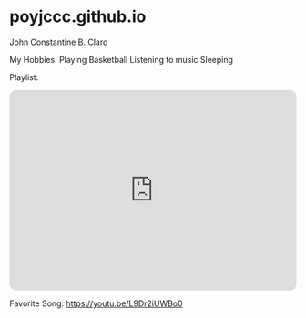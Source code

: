 # poyjccc.github.io
John Constantine B. Claro

My Hobbies:
Playing Basketball
Listening to music
Sleeping

Playlist:
<iframe style="border-radius:12px" src="https://open.spotify.com/embed/playlist/1y5B121fAsgBHxYbFOLHZO?utm_source=generator" width="100%" height="352" frameBorder="0" allowfullscreen="" allow="autoplay; clipboard-write; encrypted-media; fullscreen; picture-in-picture" loading="lazy"></iframe>

Favorite Song:
https://youtu.be/L9Dr2iUWBo0
